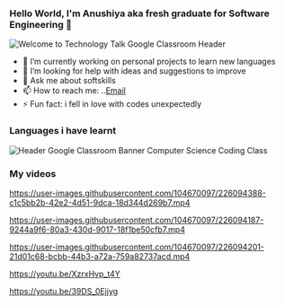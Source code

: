 ### Hello World, I'm Anushiya aka fresh graduate for Software Engineering 👋


![Welcome to Technology Talk Google Classroom Header](https://user-images.githubusercontent.com/104670097/226092134-0e986bea-ac28-4036-b564-b0b74a031f63.svg)



<!--
**anushiyairru/anushiyairru** is a ✨ _special_ ✨ repository because its `README.md` (this file) appears on your GitHub profile.

Here are some ideas to get you started:
-->
- 🔭 I’m currently working on personal projects to learn new languages
- 🤔 I’m looking for help with ideas and suggestions to improve
- 💬 Ask me about softskills 
- 📫 How to reach me: ..[Email](anushiyairrulappen@yahoo.com)
- ⚡ Fun fact: i fell in love with codes unexpectedly

### Languages i have learnt
![Header Google Classroom Banner Computer Science Coding Class](https://user-images.githubusercontent.com/104670097/226093342-24875659-219b-44f2-8ade-589f47b613a4.png)


### My videos



https://user-images.githubusercontent.com/104670097/226094388-c1c5bb2b-42e2-4d51-9dca-18d344d269b7.mp4



https://user-images.githubusercontent.com/104670097/226094187-9244a9f6-80a3-430d-9017-18f1be50cfb7.mp4




https://user-images.githubusercontent.com/104670097/226094201-21d01c68-bcbb-44b3-a72a-759a82737acd.mp4

https://youtu.be/XzrxHvp_t4Y

https://youtu.be/39DS_0Ejjyg
